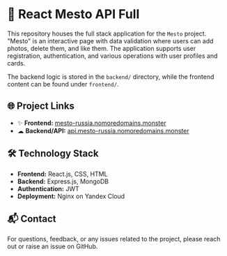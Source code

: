 # 🤳 React Mesto API Full 

This repository houses the full stack application for the `Mesto` project. "Mesto" is an interactive page with data validation where users can add photos, delete them, and like them. The application supports user registration, authentication, and various operations with user profiles and cards.

The backend logic is stored in the `backend/` directory, while the frontend content can be found under `frontend/`.

## 🌐 Project Links

- ✨ **Frontend:** [mesto-russia.nomoredomains.monster](https://mesto-russia.nomoredomains.monster)
- ☁ **Backend/API:** [api.mesto-russia.nomoredomains.monster](https://api.mesto-russia.nomoredomains.monster)

## 🛠 Technology Stack

- **Frontend:** React.js, CSS, HTML
- **Backend:** Express.js, MongoDB
- **Authentication:** JWT
- **Deployment:** Nginx on Yandex Cloud

## 📬 Contact

For questions, feedback, or any issues related to the project, please reach out or raise an issue on GitHub.
